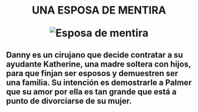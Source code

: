 <h1> <center> UNA ESPOSA DE MENTIRA 


![Esposa de mentira](https://static.wikia.nocookie.net/doblaje/images/3/35/Get.jpg/revision/latest?cb=20110619045623&path-prefix=es)

</center>

<h2>

 Danny es un cirujano que decide contratar a su ayudante Katherine, una madre soltera con hijos, para que finjan ser esposos y demuestren ser una familia. Su intención es demostrarle a Palmer que su amor por ella es tan grande que está a punto de divorciarse de su mujer.